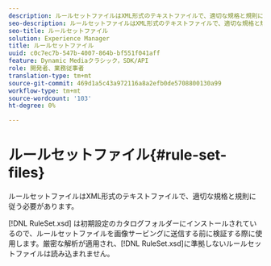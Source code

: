 ```yaml
---
description: ルールセットファイルはXML形式のテキストファイルで、適切な規格と規則に従う必要があります。
seo-description: ルールセットファイルはXML形式のテキストファイルで、適切な規格と規則に従う必要があります。
seo-title: ルールセットファイル
solution: Experience Manager
title: ルールセットファイル
uuid: c0c7ec7b-547b-4007-864b-bf551f041aff
feature: Dynamic Mediaクラシック，SDK/API
role: 開発者、業務従事者
translation-type: tm+mt
source-git-commit: 469d1a5c43a972116a8a2efb0de5708800130a99
workflow-type: tm+mt
source-wordcount: '103'
ht-degree: 0%

---
```



# ルールセットファイル{#rule-set-files}

ルールセットファイルはXML形式のテキストファイルで、適切な規格と規則に従う必要があります。

[!DNL RuleSet.xsd] は初期設定のカタログフォルダーにインストールされているので、ルールセットファイルを画像サービングに送信する前に検証する際に使用します。厳密な解析が適用され、[!DNL RuleSet.xsd]に準拠しないルールセットファイルは読み込まれません。